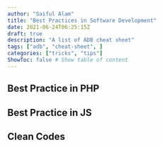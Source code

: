 ```yaml
---
author: "Saiful Alam"
title: "Best Practices in Software Development"
date: 2021-06-24T06:25:15Z
draft: true
description: "A list of ADB cheat sheet"
tags: ["adb", "cheat-sheet", ]
categories: ["tricks", "tips"]
ShowToc: false # Show table of content
---
```


## Best Practice in PHP

## Best Practice in JS

## Clean Codes